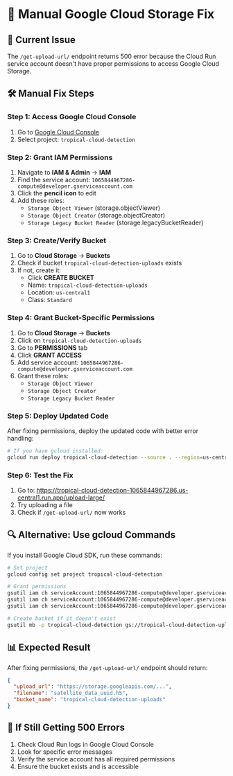 # 🔧 Manual Google Cloud Storage Fix

## 🚨 **Current Issue**
The `/get-upload-url/` endpoint returns 500 error because the Cloud Run service account doesn't have proper permissions to access Google Cloud Storage.

## 🛠️ **Manual Fix Steps**

### **Step 1: Access Google Cloud Console**
1. Go to [Google Cloud Console](https://console.cloud.google.com)
2. Select project: `tropical-cloud-detection`

### **Step 2: Grant IAM Permissions**
1. Navigate to **IAM & Admin** → **IAM**
2. Find the service account: `1065844967286-compute@developer.gserviceaccount.com`
3. Click the **pencil icon** to edit
4. Add these roles:
   - `Storage Object Viewer` (storage.objectViewer)
   - `Storage Object Creator` (storage.objectCreator)
   - `Storage Legacy Bucket Reader` (storage.legacyBucketReader)

### **Step 3: Create/Verify Bucket**
1. Go to **Cloud Storage** → **Buckets**
2. Check if bucket `tropical-cloud-detection-uploads` exists
3. If not, create it:
   - Click **CREATE BUCKET**
   - Name: `tropical-cloud-detection-uploads`
   - Location: `us-central1`
   - Class: `Standard`

### **Step 4: Grant Bucket-Specific Permissions**
1. Go to **Cloud Storage** → **Buckets**
2. Click on `tropical-cloud-detection-uploads`
3. Go to **PERMISSIONS** tab
4. Click **GRANT ACCESS**
5. Add service account: `1065844967286-compute@developer.gserviceaccount.com`
6. Grant these roles:
   - `Storage Object Viewer`
   - `Storage Object Creator`
   - `Storage Legacy Bucket Reader`

### **Step 5: Deploy Updated Code**
After fixing permissions, deploy the updated code with better error handling:

```bash
# If you have gcloud installed:
gcloud run deploy tropical-cloud-detection --source . --region=us-central1 --project=tropical-cloud-detection --allow-unauthenticated --memory=3Gi --cpu=2 --timeout=300 --max-instances=5
```

### **Step 6: Test the Fix**
1. Go to: https://tropical-cloud-detection-1065844967286.us-central1.run.app/upload-large/
2. Try uploading a file
3. Check if `/get-upload-url/` now works

## 🔍 **Alternative: Use gcloud Commands**

If you install Google Cloud SDK, run these commands:

```bash
# Set project
gcloud config set project tropical-cloud-detection

# Grant permissions
gsutil iam ch serviceAccount:1065844967286-compute@developer.gserviceaccount.com:objectViewer gs://tropical-cloud-detection-uploads
gsutil iam ch serviceAccount:1065844967286-compute@developer.gserviceaccount.com:objectCreator gs://tropical-cloud-detection-uploads
gsutil iam ch serviceAccount:1065844967286-compute@developer.gserviceaccount.com:legacyBucketReader gs://tropical-cloud-detection-uploads

# Create bucket if it doesn't exist
gsutil mb -p tropical-cloud-detection gs://tropical-cloud-detection-uploads
```

## 📊 **Expected Result**
After fixing permissions, the `/get-upload-url/` endpoint should return:
```json
{
  "upload_url": "https://storage.googleapis.com/...",
  "filename": "satellite_data_uuid.h5",
  "bucket_name": "tropical-cloud-detection-uploads"
}
```

## 🚨 **If Still Getting 500 Errors**
1. Check Cloud Run logs in Google Cloud Console
2. Look for specific error messages
3. Verify the service account has all required permissions
4. Ensure the bucket exists and is accessible 